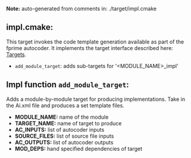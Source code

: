 **Note:** auto-generated from comments in: ./target/impl.cmake

## impl.cmake:

This target invokes the code template generation available as part of the fprime autocoder. It implements
the target interface described here: [Targets](Targets.md).

- `add_module_target`: adds sub-targets for '<MODULE_NAME>_impl'


## Impl function `add_module_target`:

Adds a module-by-module target for producing implementations. Take in the Ai.xml file and produces a set template
files.

- **MODULE_NAME:** name of the module
- **TARGET_NAME:** name of target to produce
- **AC_INPUTS:** list of autocoder inputs
- **SOURCE_FILES:** list of source file inputs
- **AC_OUTPUTS:** list of autocoder outputs
- **MOD_DEPS:** hand specified dependencies of target


